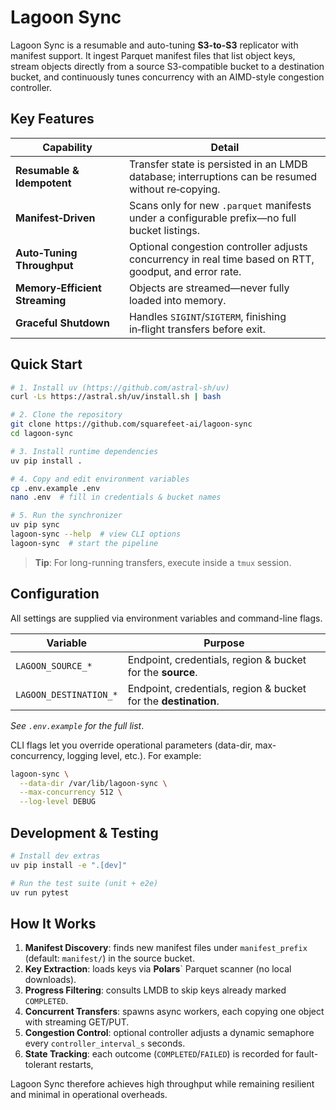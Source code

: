 # Lagoon Sync

Lagoon Sync is a resumable and auto-tuning **S3-to-S3** replicator with manifest support.
It ingest Parquet manifest files that list object keys, stream objects directly from a source S3-compatible bucket to a destination bucket, and continuously tunes concurrency with an AIMD-style congestion controller.

## Key Features

| Capability | Detail |
|------------|--------|
| **Resumable & Idempotent** | Transfer state is persisted in an LMDB database; interruptions can be resumed without re‑copying. |
| **Manifest‑Driven** | Scans only for new `.parquet` manifests under a configurable prefix—no full bucket listings. |
| **Auto‑Tuning Throughput** | Optional congestion controller adjusts concurrency in real time based on RTT, goodput, and error rate. |
| **Memory‑Efficient Streaming** | Objects are streamed—never fully loaded into memory. |
| **Graceful Shutdown** | Handles `SIGINT`/`SIGTERM`, finishing in‑flight transfers before exit. |

## Quick Start

```bash
# 1. Install uv (https://github.com/astral-sh/uv)
curl -Ls https://astral.sh/uv/install.sh | bash

# 2. Clone the repository
git clone https://github.com/squarefeet-ai/lagoon-sync
cd lagoon-sync

# 3. Install runtime dependencies
uv pip install .

# 4. Copy and edit environment variables
cp .env.example .env
nano .env  # fill in credentials & bucket names

# 5. Run the synchronizer
uv pip sync
lagoon-sync --help  # view CLI options
lagoon-sync  # start the pipeline
```
> **Tip**: For long-running transfers, execute inside a `tmux` session.

## Configuration

All settings are supplied via environment variables and command-line flags.

| Variable | Purpose |
|----------|---------|
| `LAGOON_SOURCE_*` | Endpoint, credentials, region & bucket for the **source**. |
| `LAGOON_DESTINATION_*` | Endpoint, credentials, region & bucket for the **destination**. |

*See `.env.example` for the full list*.

CLI flags let you override operational parameters (data-dir, max-concurrency, logging level, etc.). For example:

```bash
lagoon-sync \
  --data-dir /var/lib/lagoon-sync \
  --max-concurrency 512 \
  --log-level DEBUG
```

## Development & Testing

```bash
# Install dev extras
uv pip install -e ".[dev]"

# Run the test suite (unit + e2e)
uv run pytest
```

## How It Works

1. **Manifest Discovery**: finds new manifest files under `manifest_prefix` (default: `manifest/`) in the source bucket.
2. **Key Extraction**: loads keys via **Polars**` Parquet scanner (no local downloads).
3. **Progress Filtering**: consults LMDB to skip keys already marked `COMPLETED`.
4. **Concurrent Transfers**: spawns async workers, each copying one object with streaming GET/PUT.
5. **Congestion Control**: optional controller adjusts a dynamic semaphore every `controller_interval_s` seconds.
6. **State Tracking**: each outcome (`COMPLETED`/`FAILED`) is recorded for fault-tolerant restarts,

Lagoon Sync therefore achieves high throughput while remaining resilient and minimal in operational overheads.